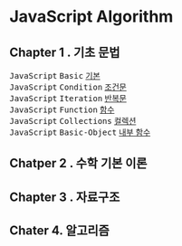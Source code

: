 # JavaScript Algorithm

## Chapter 1 . 기초 문법

<kbd>JavaScript</kbd> <kbd> Basic</kbd> [기본](./README/Ch01_Basic.md) <br>
<kbd>JavaScript</kbd> <kbd> Condition</kbd> [조건문](./README/Ch01_Condition.md) <br>
<kbd>JavaScript</kbd> <kbd> Iteration</kbd> [반복문](./README/Ch01_Iteration.md) <br>
<kbd>JavaScript</kbd> <kbd> Function</kbd> [함수](./README/Ch01_Function.md) <br>
<kbd>JavaScript</kbd> <kbd> Collections</kbd> [컬렉션](./README/Ch01_Collections.md) <br>
<kbd>JavaScript</kbd> <kbd> Basic-Object</kbd> [내부 함수](./README/Ch01_Basic-Object.md) <br>


## Chatper 2 . 수학 기본 이론

## Chapter 3 . 자료구조

## Chater 4. 알고리즘
